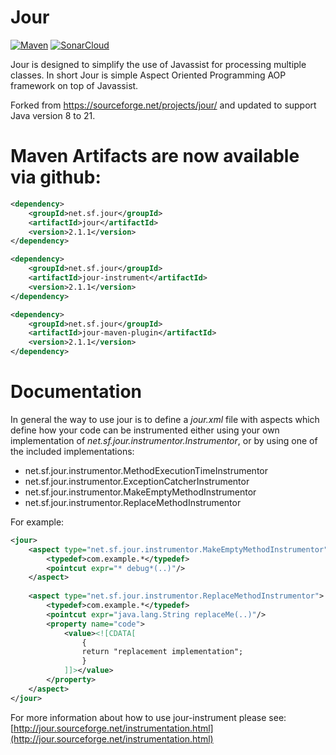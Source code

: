 Jour
====

[![Maven](https://github.com/SingingBush/jour/actions/workflows/maven.yml/badge.svg)](https://github.com/SingingBush/jour/actions/workflows/maven.yml)
[![SonarCloud](https://sonarcloud.io/api/project_badges/measure?project=jour&metric=alert_status)](https://sonarcloud.io/summary/new_code?id=jour)

Jour is designed to simplify the use of Javassist for processing multiple classes. In short Jour is simple Aspect Oriented Programming AOP framework on top of Javassist.

Forked from https://sourceforge.net/projects/jour/ and updated to support Java version 8 to 21.

# Maven Artifacts are now available via github:

```xml
<dependency>
    <groupId>net.sf.jour</groupId>
    <artifactId>jour</artifactId>
    <version>2.1.1</version>
</dependency>
```

```xml
<dependency>
    <groupId>net.sf.jour</groupId>
    <artifactId>jour-instrument</artifactId>
    <version>2.1.1</version>
</dependency>
```

```xml
<dependency>
    <groupId>net.sf.jour</groupId>
    <artifactId>jour-maven-plugin</artifactId>
    <version>2.1.1</version>
</dependency>
```

# Documentation

In general the way to use jour is to define a _jour.xml_ file with aspects which define how your code can be instrumented either using your own implementation of _net.sf.jour.instrumentor.Instrumentor_, or by using one of the included implementations:

 - net.sf.jour.instrumentor.MethodExecutionTimeInstrumentor
 - net.sf.jour.instrumentor.ExceptionCatcherInstrumentor
 - net.sf.jour.instrumentor.MakeEmptyMethodInstrumentor
 - net.sf.jour.instrumentor.ReplaceMethodInstrumentor

For example:

```xml
<jour>
    <aspect type="net.sf.jour.instrumentor.MakeEmptyMethodInstrumentor">
        <typedef>com.example.*</typedef>
        <pointcut expr="* debug*(..)"/>
    </aspect>
    
    <aspect type="net.sf.jour.instrumentor.ReplaceMethodInstrumentor">
        <typedef>com.example.*</typedef>
        <pointcut expr="java.lang.String replaceMe(..)"/>
        <property name="code">
            <value><![CDATA[
                {
                return "replacement implementation";
                }
            ]]></value>
        </property>
    </aspect>
</jour>
```

For more information about how to use jour-instrument please see: [http://jour.sourceforge.net/instrumentation.html](http://jour.sourceforge.net/instrumentation.html)
